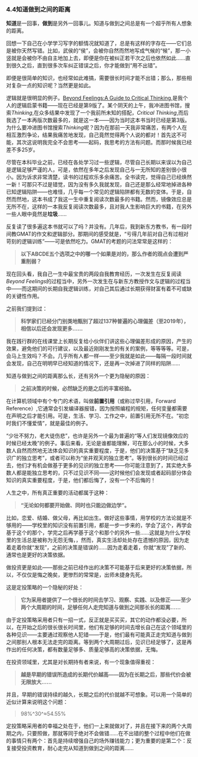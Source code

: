 ### 4.4知道做到之间的距离

**知道**是一回事，**做到**是另外一回事儿。知道与做到之间总是有一个超乎所有人想象的距离。

回想一下自己在小学学习写字的额情况就知道了，总是有这样的字存在——它们总是被你天然写错。比如，武侯的“侯”，会被你自然而然地写成气候的“候”，那一小竖就是会被你不由自主地加上去，即便是你在被纠正若干次之后也依然如此……直到很久之后，直到很多次车纠正错误之后，你才能做到“用不出错”。

即便是很简单的知识，也经常如此难搞，需要很长时间才能不出错；那么，那些相对复杂一点的知识呢？当然更是如此。

逻辑就是很明显的例子。[Beyond Feelings:A Guide to Critical Thinking](https://www.amazon.com/Beyond-Feelings-Guide-Critical-Thinking/dp/0078038189/),是我个人的逻辑启蒙书籍——现在已经是第9版了。某个阴天的上午，我冲进图书馆，搜索*Thinking*,在众多结果中发现了一个我前所未知的搭配，*Critical Thinking*,而后我选了一本再版次数最多的，就是这一本——因为当时这本书当时已经是第3版。为什么要冲进图书馆搜索*Thinking*呢？因为在那前一天我非常痛苦，有两个人在相互激烈争论，结果我痛苦地发现，自己竟然觉得两个人说的都对！首先这不可能，其次这说明我完全不会思考——起码，我思考的方法有问题。而那时候我已经差不多25岁。

尽管在本科毕业之前，已经在各处学习过一些逻辑，尽管自己长期以来误以为自己是逻辑足够严谨的人，可是，依然在多年之后发现自己与一无所知的差别很小很小。因为诉求非常清楚，读书的过程欢乐多余痛苦。全书读完，觉得自己已经焕然一新！可那只不过是错觉，因为没有多久我就发现，自己还是那么经常地掉进各种已知逻辑陷阱——也难怪，几乎每一个常见的逻辑陷阱都有无数的变体。于是，自然而然地，这本书成了我这一生中重复阅读次数最多的书籍。然而，镜像效应总是无所不在，这样的一本我反复阅读次数最多，且对我人生影响巨大的书籍，在另外一些人眼中竟然是**垃圾**……

反复读了很多遍这本书就可以了吗？并没有。几年后，我到新东方教书，有一段时间教GMAT的作文和逻辑部分。那期间的感受就是，“亏得几年前对自己有过相对苛刻的逻辑训练”——可是依然吃力。GMAT的考题的问法常常是这样的：

> **以下ABCDE五个选项之中的哪一个如果是对的，那么作者的观点会遭到严重削弱？**

现在回头看，我自己一生中最宝贵的两段自我教育经历，一次发生在反复阅读*Beyond Feelings*的过程当中，另外一次发生在与新东方教授作文与逻辑的过程当中——而这期间的长期自我逻辑训练，对自己其后通过长期获得财富有着不可或缺的关键性作用。

之前我们提到过：

> **科学家们已经分门别类地甄别了超过137种普遍的心理偏差（至2019年），相信以后还会发现更多……**

我在践行群的在线课堂上长期反复给小伙伴们讲这些心理偏差形成的原因，产生的效果，避免他们的可行建议，以及最近刚刚发生的有关的案例，等等等等。可是，会马上生效吗？不会。几乎所有人都一样——至少我就是如此——每隔一段时间就会发现，自己在明明早已经知道的情况下，还是再一次掉进了同样的陷阱……

知道与做到之间的距离那么长，还有另外一个更为隐秘的原因：

> **之前决策的时候，必然缺乏的是之后的丰富经验。**

在计算机领域中有个专门的术语，叫做**前置引用**（或称过早引用，Forward Reference）,它通常会引发编译器报错，因为按照编程的规矩，任何变量都需要在声明之后才能引用。可是，生活、学习、工作之中，前置引用无所不在。“初恋时我们不懂爱情”，就是最佳的例子。

“少壮不努力，老大徒伤悲”，也许是另外一个最为普遍的“等人们发现镜像效应的时候已经太晚”的例子。事后来看，无论是谁都能理解，可在那么小的时候，大多数人自然而然地无法体会知识的真实重要程度，于是，他们的决策基于“缺乏见多识广的独立思考”，或者可以称为“坐井观天的独立思考”。等到很长的时间已经过去，他们才有机会做基于更多的见识的独立思考——你可能注意到了，其实绝大多数人都是能独立思考的，只不过见识不同——这时候他们会发现或者起码部分体会知识的真实重要程度，于是，他们都后悔了，没有一个不后悔的！

人生之中，所有真正重要的活动都属于这种：

> **“无论如何都要开始做、同时也只能边做边学”。**

比如，恋爱、结婚、做父母，再比如出生。做好这些事情，用学校的方法论就是不够用的——学校里的知识没有前置引用，都是一步一步来的，学会了这个，再学会基于这个的那个，学完之后再学基于这个和那个的另外一些……这就是为什么学校里的生活总是被称为无怨无悔，，然而，真实生活却处处存在遗憾的原因，因为走着走着你就“发现”，之前的决策是错误的……因为走着走着，你就“发现”了新的、通常也是更好的决策依据。

做投资更是如此——那些之前已经作出的决策不可能基于后来更好的决策依据，所以，不仅仅是悔之晚矣，更惨烈的常常是，出师未捷身先死。

这是定投策略的一个隐秘的好处：

> **它为采用者提供了一个很长的时间去学习、观察、实践、以及修正——至少两个大周期的时间，足够任何人走完知道与做到之间那长长的距离……**

由于定投策略采用者只有一招一式，反正就是买买买，其它的动作都没必要，所以，在开始之后的很长很长时间里，他们有足够的时间去增长自己在这个领域里的各种见识——主要通过观察他人犯错——于是，他们最有可能真正走完知道与做到之间那别人根本无法走完的距离。等到两个大周期过后，见识已经足够了，这是再作出的任何决策，都有数量足够多、质量足够高的决策依据，无悔。

在投资领域里，尤其是对长期持有者来说，有一个现象值得重视：

> **越是早期的错误所造成的长期代价越高——因为在长期之后，那些代价会被无限放大……**

并且，早期的错误持续的越久，长期之后的代价就越不可想象。可以用一个简单的近似计算来说明这个问题：

> 98%^30^≈54.55%

定投策略采用者的幸福之处在于，他们一上来就做对了，并且在接下来的两个大周期之内，只要照做，那就等同于绝对不会做错……在不出错的整个过程中他们在做的事情只有两个：首先是持续增强自己的场外赚钱能力；更为重要的是第二个：反复接受投资教育，耐心走完从知道到做到之间的距离……